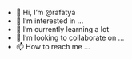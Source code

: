 - 👋 Hi, I’m @rafatya
- 👀 I’m interested in ...
- 🌱 I’m currently learning a lot
- 💞️ I’m looking to collaborate on ...
- 📫 How to reach me ...

<!---
rafatya/rafatya is a ✨ special ✨ repository because its `README.md` (this file) appears on your GitHub profile.
You can click the Preview link to take a look at your changes.
--->
